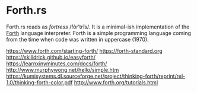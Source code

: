 # Forth.rs

Forth.rs reads as *fortress* /fôr′trĭs/. It is a minimal-ish implementation of the [Forth] language interpreter.
Forth is a simple programming language coming from the time when code was written in uppercase (1970).


<https://www.forth.com/starting-forth/>
<https://forth-standard.org>
<https://skilldrick.github.io/easyforth/>
<https://learnxinyminutes.com/docs/forth/>
<http://www.murphywong.net/hello/simple.htm>
<https://kumisystems.dl.sourceforge.net/project/thinking-forth/reprint/rel-1.0/thinking-forth-color.pdf>
<http://www.forth.org/tutorials.html>

 [Forth]: https://en.wikipedia.org/wiki/Forth_(programming_language)
